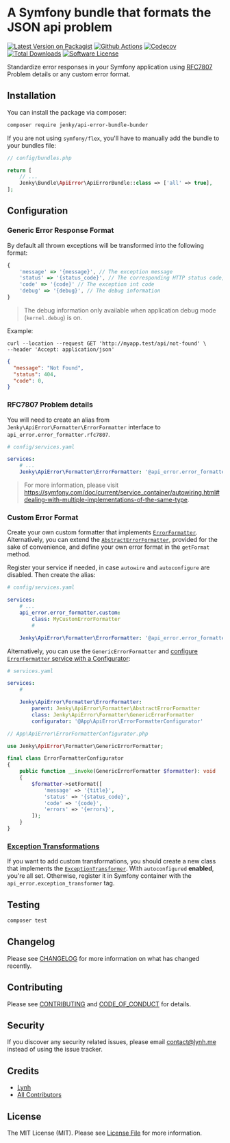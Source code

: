 
# A Symfony bundle that formats the JSON api problem

[![Latest Version on Packagist][ico-version]][link-packagist]
[![Github Actions][ico-gh-actions]][link-gh-actions]
[![Codecov][ico-codecov]][link-codecov]
[![Total Downloads][ico-downloads]][link-downloads]
[![Software License][ico-license]](LICENSE.md)

Standardize error responses in your Symfony application using [RFC7807](https://datatracker.ietf.org/doc/html/rfc7807) Problem details or any custom error format.

## Installation

You can install the package via composer:

```bash
composer require jenky/api-error-bundle-bunder
```

If you are not using `symfony/flex`, you'll have to manually add the bundle to your bundles file:

```php
// config/bundles.php

return [
    // ...
    Jenky\Bundle\ApiError\ApiErrorBundle::class => ['all' => true],
];
```

## Configuration

### Generic Error Response Format

By default all thrown exceptions will be transformed into the following format:

```js
{
    'message' => '{message}', // The exception message
    'status' => '{status_code}', // The corresponding HTTP status code, defaults to 500
    'code' => '{code}' // The exception int code
    'debug' => '{debug}', // The debug information
}
```

> The debug information only available when application debug mode (`kernel.debug`) is on.

Example:

```shell
curl --location --request GET 'http://myapp.test/api/not-found' \
--header 'Accept: application/json'
```

```json
{
  "message": "Not Found",
  "status": 404,
  "code": 0,
}
```

### RFC7807 Problem details

You will need to create an alias from `Jenky\ApiError\Formatter\ErrorFormatter` interface to `api_error.error_formatter.rfc7807`.

```yml
# config/services.yaml

services:
    # ...
    Jenky\ApiError\Formatter\ErrorFormatter: '@api_error.error_formatter.rfc7807'
```

> For more information, please visit https://symfony.com/doc/current/service_container/autowiring.html#dealing-with-multiple-implementations-of-the-same-type.

### Custom Error Format

Create your own custom formatter that implements [`ErrorFormatter`](https://github.com/jenky/api-error/blob/main/src/Formatter/ErrorFormatter.php). Alternatively, you can extend the [`AbstractErrorFormatter`](https://github.com/jenky/api-error/blob/main/src/Formatter/AbstractErrorFormatter.php), provided for the sake of convenience, and define your own error format in the `getFormat` method.

Register your service if needed, in case `autowire` and `autoconfigure` are disabled. Then create the alias:

```yml
# config/services.yaml

services:
    # ...
    api_error.error_formatter.custom:
        class: MyCustomErrorFormatter
        #

    Jenky\ApiError\Formatter\ErrorFormatter: '@api_error.error_formatter.custom'
```

Alternatively, you can use the `GenericErrorFormatter` and [configure `ErrorFormatter` service with a Configurator](https://symfony.com/doc/current/service_container/configurators.html):

```yml
# services.yaml

services:
    #

    Jenky\ApiError\Formatter\ErrorFormatter:
        parent: Jenky\ApiError\Formatter\AbstractErrorFormatter
        class: Jenky\ApiError\Formatter\GenericErrorFormatter
        configurator: '@App\ApiError\ErrorFormatterConfigurator'
```

```php
// App\ApiError\ErrorFormatterConfigurator.php

use Jenky\ApiError\Formatter\GenericErrorFormatter;

final class ErrorFormatterConfigurator
{
    public function __invoke(GenericErrorFormatter $formatter): void
    {
        $formatter->setFormat([
            'message' => '{title}',
            'status' => '{status_code}',
            'code' => '{code}',
            'errors' => '{errors}',
        ]);
    }
}
```

### [Exception Transformations](https://github.com/jenky/api-error?tab=readme-ov-file#exception-transformations)

If you want to add custom transformations, you should create a new class that implements the [`ExceptionTransformer`](ExceptionTransformer). With `autoconfigured` **enabled**, you're all set. Otherwise, register it in Symfony container with the `api_error.exception_transformer` tag.

## Testing

```bash
composer test
```

## Changelog

Please see [CHANGELOG](CHANGELOG.md) for more information on what has changed recently.

## Contributing

Please see [CONTRIBUTING](CONTRIBUTING.md) and [CODE_OF_CONDUCT](CODE_OF_CONDUCT.md) for details.

## Security

If you discover any security related issues, please email contact@lynh.me instead of using the issue tracker.

## Credits

- [Lynh](https://github.com/jenky)
- [All Contributors](../../contributors)

## License

The MIT License (MIT). Please see [License File](LICENSE.md) for more information.

[ico-version]: https://img.shields.io/packagist/v/jenky/api-error-bundle.svg?logo=packagist&style=for-the-badge
[ico-license]: https://img.shields.io/badge/license-MIT-brightgreen.svg?style=for-the-badge
[ico-gh-actions]: https://img.shields.io/github/actions/workflow/status/jenky/api-error-bundle/testing.yml?branch=main&label=actions&logo=github&style=for-the-badge
[ico-codecov]: https://img.shields.io/codecov/c/github/jenky/api-error-bundle?logo=codecov&style=for-the-badge
[ico-downloads]: https://img.shields.io/packagist/dt/jenky/api-error-bundle.svg?style=for-the-badge

[link-packagist]: https://packagist.org/packages/jenky/api-error-bundle
[link-gh-actions]: https://github.com/jenky/api-error-bundle
[link-codecov]: https://codecov.io/gh/jenky/api-error-bundle
[link-downloads]: https://packagist.org/packages/jenky/api-error-bundle

